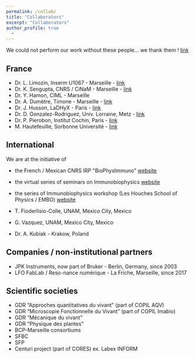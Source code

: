 ```yaml
---
permalink: /collab/
title: "Collaborators"
excerpt: "Collaborators"
author_profile: true
  - 
---
```


We could not perform our work without these people... we thank them ! [link](https://www.youtube.com/watch?v=ebBjGp7QOGc)

## France
- Dr. L. Limozin, Inserm U1067 - Marseille - [link](https://laurentlimozin.wordpress.com/)
- Dr. K. Sengupta, CNRS / CiNaM - Marseille - [link](https://www.cinam.univ-mrs.fr/cinam/le-centre/annuaire/fiche-personnel/?idu=184)
- Dr. Y. Hamon, CIML - Marseille
- Dr. A. Dumètre, Timone - Marseille - [link](https://mamacoolp.wixsite.com/coolp)
- Dr. J. Husson, LaDHyX - Paris - [link](https://cellmechanics.jimdofree.com/)
- Dr. D. Gonzalez-Rodriguez, Univ. Lorraine, Metz - [link](https://lcp-a2mc.univ-lorraine.fr/membres/enseignants-chercheurs/gonzalez-rodriguez-d.)
- Dr. P. Pierobon, Institut Cochin, Paris - [link](https://institutcochin.fr/annuaire/paolo-pierobon)
- M. Hautefeuille, Sorbonne Université - [link](https://www.ibps.sorbonne-universite.fr/fr/IBPS/annuaire/14269-Mathieu-Hautefeuille)

<!-- 
- Dr. P. Robert, MD, Inserm U1067 - Marseille
- Dr. P. Legembre, Inserm, Rennes.
- Dr. C. Boyer, CIML - Marseille
- Pr. L. Counillon, TIANP - Nice
- Dr. T. Lecuit, IBDM, Marseille
- Dr. P. Golstein, CIML, Marseille 
-->

## International

We are at the initiative of 
- the French / Mexican CNRS IRP "BioPhysImmuno" [website](https://biophysimmuno.wordpress.com/)
- the virtual series of seminars on Immunobiophysics [website](https://immunobiophysics.org/)
- the series of Immunobiophysics workshop (Les Houches School of Physics / EMBO) [website](https://immunobiophysics.org/)

- T. Fioderlisio-Colle, UNAM, Mexico City, Mexico
- G. Vazquez, UNAM, Mexico City, Mexico
- Dr. A. Kubiak - Krakow, Poland

<!-- 
- M. Hautefeuille, UNAM, Mexico City, Mexico
- Pr. E. Evans, UBC - Vancouver, Canada
- Dr. K. Kinoshita, Boston University, Boston, USA
- Dr. C. M. Franz - Ando’s lab, Japan 
-->

## Companies / non-institutional partners
- JPK Instruments, now part of Bruker - Berlin, Germany, since 2003 
- LFO FabLab / Reso-nance numérique - La Friche, Marseille, since 2017 

## Scientific societies
- GDR “Approches quantitatives du vivant” (part of COPIL AQV)
- GDR “Microscopie Fonctionnelle du Vivant” (part of COPIL Imabio)
- GDR “Mécanique du vivant”
- GDR "Physique des plantes"
- BCP-Marseille consortiums
- SFBC
- SFP 
- Centuri project (part of CORES) ex. Labex INFORM

<!-- 
  - OMNT 
-->
